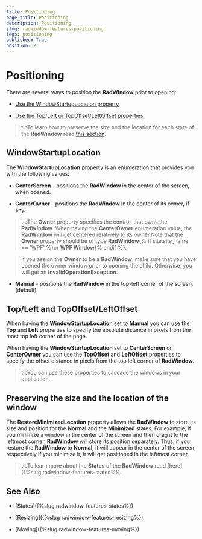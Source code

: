 ```yaml
---
title: Positioning
page_title: Positioning
description: Positioning
slug: radwindow-features-positioning
tags: positioning
published: True
position: 2
---
```


# Positioning

There are several ways to position the __RadWindow__ prior to opening:

* [Use the WindowStartupLocation property](#windowstartuplocation)

* [Use the Top/Left or TopOffset/LeftOffset properties](#topleft-and-topoffsetleftoffset)

>tipTo learn how to preserve the size and the location for each state of the __RadWindow__ read [this section](#preserving-the-size-and-the-location-of-the-window).

## WindowStartupLocation

The __WindowStartupLocation__ property is an enumeration that provides you with the following values:

* __CenterScreen__ - positions the __RadWindow__ in the center of the screen, when opened.

* __CenterOwner__ - positions the __RadWindow__ in the center of its owner, if any.

>tipThe __Owner__ property specifies the control, that owns the __RadWindow__. When having the __CenterOwner__ enumeration value, the __RadWindow__ will get centered relatively to its owner.Note that the __Owner__ property should be of type __RadWindow__{% if site.site_name == 'WPF' %}or __WPF Window__{% endif %}.

>If you assign the __Owner__ to be a __RadWindow__, make sure that you have opened the owner window prior to opening the child. Otherwise, you will get an __InvalidOperationException__.

* __Manual__ - positions the __RadWindow__ in the top-left corner of the screen. (default)

## Top/Left and TopOffset/LeftOffset

When having the __WindowStartupLocation__ set to __Manual__ you can use the __Top__ and __Left__ properties to specify the absolute distance in pixels from the most top left corner of the page.

When having the __WindowStartupLocation__ set to __CenterScreen__ or __CenterOwner__ you can use the __TopOffset__ and __LeftOffset__ properties to specify the offset distance in pixels from the top left corner of __RadWindow__.

>tipYou can use these properties to cascade the windows in your application.

## Preserving the size and the location of the window

The __RestoreMinimizedLocation__ property allows the __RadWindow__ to store its size and position for the __Normal__ and the __Minimized__ states. For example, if you minimize a window in the center of the screen and then drag it to the leftmost corner, __RadWindow__ will store its position separately. Thus,  if you restore the __RadWindow__ to __Normal__, it will appear in the center of the screen, respectively if you minimize it, it will get positioned in the leftmost corner.

>tipTo learn more about the __States__ of the __RadWindow__ read [here]({%slug radwindow-features-states%}).

## See Also

 * [States]({%slug radwindow-features-states%})

 * [Resizing]({%slug radwindow-features-resizing%})

 * [Moving]({%slug radwindow-features-moving%})
